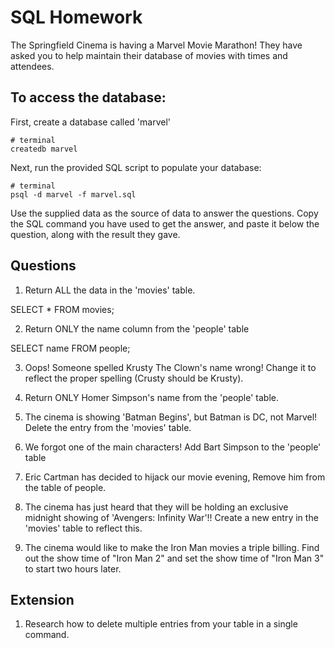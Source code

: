 # SQL Homework

The Springfield Cinema is having a Marvel Movie Marathon! They have asked you to help maintain their database of movies with times and attendees.

## To access the database:

First, create a database called 'marvel'

```
# terminal
createdb marvel
```

Next, run the provided SQL script to populate your database:

```
# terminal
psql -d marvel -f marvel.sql
```

Use the supplied data as the source of data to answer the questions. Copy the SQL command you have used to get the answer, and paste it below the question, along with the result they gave.

## Questions

1.  Return ALL the data in the 'movies' table.

SELECT * FROM movies;

2.  Return ONLY the name column from the 'people' table

SELECT name FROM people;


3.  Oops! Someone spelled Krusty The Clown's name wrong! Change it to reflect the proper spelling (Crusty should be Krusty).



4.  Return ONLY Homer Simpson's name from the 'people' table.
5.  The cinema is showing 'Batman Begins', but Batman is DC, not Marvel! Delete the entry from the 'movies' table.
6.  We forgot one of the main characters! Add Bart Simpson to the 'people' table
7.  Eric Cartman has decided to hijack our movie evening, Remove him from the table of people.
8.  The cinema has just heard that they will be holding an exclusive midnight showing of 'Avengers: Infinity War'!! Create a new entry in the 'movies' table to reflect this.
9.  The cinema would like to make the Iron Man movies a triple billing. Find out the show time of "Iron Man 2" and set the show time of "Iron Man 3" to start two hours later.

## Extension

1.  Research how to delete multiple entries from your table in a single command.
